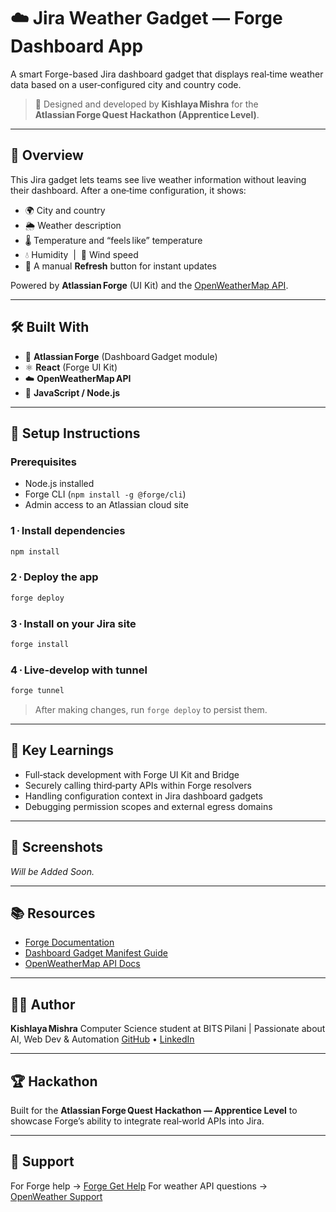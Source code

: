 
# ☁️ Jira Weather Gadget — Forge Dashboard App

A smart Forge-based Jira dashboard gadget that displays real‑time weather data based on a user‑configured city and country code.

> 🎯 Designed and developed by **Kishlaya Mishra** for the **Atlassian Forge Quest Hackathon (Apprentice Level)**.

---

## 🌟 Overview

This Jira gadget lets teams see live weather information without leaving their dashboard. After a one‑time configuration, it shows:

- 🌍 City and country  
- 🌦 Weather description  
- 🌡 Temperature and “feels like” temperature  
- 💧 Humidity &nbsp;|&nbsp; 💨 Wind speed  
- 🔁 A manual **Refresh** button for instant updates  

Powered by **Atlassian Forge** (UI Kit) and the [OpenWeatherMap API](https://openweathermap.org/api).

---

## 🛠 Built With

- 🧱 **Atlassian Forge** (Dashboard Gadget module)  
- ⚛️ **React** (Forge UI Kit)  
- ☁️ **OpenWeatherMap API**  
- 🧠 **JavaScript / Node.js**  

---

## 🚀 Setup Instructions

### Prerequisites
- Node.js installed  
- Forge CLI (`npm install -g @forge/cli`)  
- Admin access to an Atlassian cloud site  

### 1 · Install dependencies
```bash
npm install
````

### 2 · Deploy the app

```bash
forge deploy
```

### 3 · Install on your Jira site

```bash
forge install
```

### 4 · Live‑develop with tunnel

```bash
forge tunnel
```

> After making changes, run `forge deploy` to persist them.

---

## 🧠 Key Learnings

* Full‑stack development with Forge UI Kit and Bridge
* Securely calling third‑party APIs within Forge resolvers
* Handling configuration context in Jira dashboard gadgets
* Debugging permission scopes and external egress domains

---

## 📸 Screenshots

*Will be Added Soon.*

---

## 📚 Resources

* [Forge Documentation](https://developer.atlassian.com/platform/forge/)
* [Dashboard Gadget Manifest Guide](https://developer.atlassian.com/platform/forge/manifest-reference/#jira-dashboard-gadget)
* [OpenWeatherMap API Docs](https://openweathermap.org/current)

---

## 👨‍💻 Author

**Kishlaya Mishra**
Computer Science student at BITS Pilani | Passionate about AI, Web Dev & Automation
[GitHub](https://github.com/kishlayamishra02) • [LinkedIn](https://www.linkedin.com/in/kishlayamishra)

---

## 🏆 Hackathon

Built for the **Atlassian Forge Quest Hackathon — Apprentice Level** to showcase Forge’s ability to integrate real‑world APIs into Jira.

---

## 🤝 Support

For Forge help → [Forge Get Help](https://developer.atlassian.com/platform/forge/get-help/)
For weather API questions → [OpenWeather Support](https://openweathermap.org/support)
